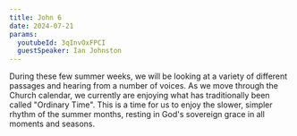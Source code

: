 ```yaml
---
title: John 6
date: 2024-07-21
params:
  youtubeId: 3qInvOxFPCI
  guestSpeaker: Ian Johnston
---
```


During these few summer weeks, we will be looking at a variety of different passages and hearing from a number of voices.  As we move through the Church calendar, we currently are enjoying what has traditionally been called "Ordinary Time". This is a time for us to enjoy the slower, simpler rhythm of the summer months, resting in God's sovereign grace in all moments and seasons. 
